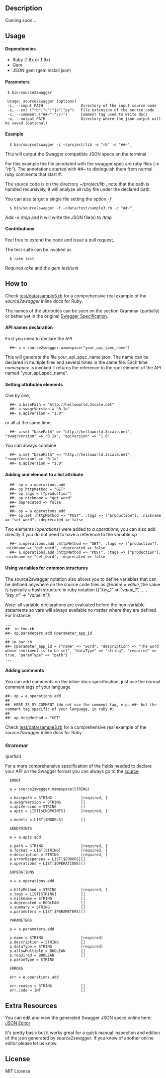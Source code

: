## Description

Coming soon...

## Usage

#### Dependencies

* Ruby (1.8x or 1.9x)
* Gem 
* JSON gem (gem install json)

#### Parameters

     $ bin/source2swagger

     Usage: source2swagger [options]
     -i, --input PATH                 Directory of the input source code
     -e, --ext ("rb"|"c"|"js"|"py")   File extension of the source code
     -c, --comment ("##~"|"//~")      Comment tag used to write docs
     -o, --output PATH                Directory where the json output will be saved (optional)

#### Example

      $ bin/source2swagger -i ~/project/lib -e "rb" -c "##~"_

This will output the Swagger compatible JSON specs on the terminal. 

For this example the file annotated with the swagger spec are ruby files (*-e "rb"*). The annotations
started with *##~* to distinguish them from normal ruby comments that start *#*. 

The source code is on the directory *~/project/lib* , note that the path is handled recursively, it will analyze all ruby
file under the declared path.

You can also target a single file setting the option *-f* 

      $ bin/source2swagger -f ~/data/test/sample3.rb -c "##~"_


Add *-o /tmp* and it will write the JSON file(s) to */tmp*

#### Contributions

Feel free to extend the code and issue a pull request,

The test suite can be invoked as

      $ rake test

Requires *rake* and the *gem test/unit*


## How to

Check [test/data/sample3.rb](https://github.com/solso/source2swagger/blob/master/test/data/sample3.rb) for a comprehensive real example of the *source2swagger* inline docs for Ruby.

The names of the attributes can be seen on the section Grammar (partially) or better yet in the original [Swagger Specification](http://swagger.wordnik.com/spec). 

#### API names declaration

First you need to declare the API

      ##~ a = source2swagger.namespace("your_api_spec_name")

This will generate the file your_api_spec_name.json. The name can be declared in multiple files and several times in the same file. Each time *namespace* is invoked it returns the reference to the root element of the API named "your_api_spec_name".

#### Setting attributes elements

One by one,

      ##~ a.basePath = "http://helloworld.3scale.net"
      ##~ a.swagrVersion = "0.1a"
      ##~ a.apiVersion = "1.0"

or all at the same time,

      ##~ a.set "basePath" => "http://helloworld.3scale.net", "swagrVersion" => "0.1a", "apiVersion" => "1.0"


You can always combine

      ##~ a.set "basePath" => "http://helloworld.3scale.net", "swagrVersion" => "0.1a"
      ##~ a.apiVersion = "1.0"

#### Adding and element to a list attribute

      ##~ op = a.operations.add   
      ##~ op.httpMethod = "GET"
      ##~ op.tags = ["production"] 
      ##~ op.nickname = "get_word"
      ##~ deprecated => false
      ##~
      ##~ op = a.operations.add
      ##~ op.set :httpMethod => "POST", :tags => ["production"], :nickname => "set_word", :deprecated => false
  
Two elements (*operations*) were added to *a.operations*, you can also add directly if you do not need to have a reference to the variable *op*

      ##~ a.operations.add :httpMethod => "GET", :tags => ["production"], :nickname => "get_word", :deprecated => false
      ##~ a.operations.add :httpMethod => "POST", :tags => ["production"], :nickname => "set_word", :deprecated => false

#### Using variables for common structures

The source2swagger notation also allows you to define variables that can be defined anywhere on the source code files as *@name = value*, the value is typically a hash structure in ruby notation (*{"key_1" => "value_1", ... , "key_n" => "value_n"}*) 

*Note:* all variable declarations are evaluated before the non-variable statements so vars will always available no matter where they are defined. For instance,

    ... 
    ##  in foo.rb
    ##~ op.parameters.add @parameter_app_id
    ...
    ## in bar.rb
    ##~ @parameter_app_id = {"name" => "word", "description" => "The word whose sentiment is to be set", "dataType" => "string", "required" => true, "paramType" => "path"}
    ...
  

#### Adding comments

You can add comments on the inline docs specification, just use the normal comment tags of your language

    ##~ op = a.operations.add   
    ##
    ##  HERE IS MY COMMENT (do not use the comment tag, e.g. ##~ but the comment tag specific of your language, in ruby #)
    ##
    ##~ op.httpMethod = "GET"

    

Check [test/data/sample3.rb](https://github.com/solso/source2swagger/blob/master/test/data/sample3.rb) for a comprehensive real example of the *source2swagger* inline docs for Ruby.


### Grammar

(partial)

For a more comprehensive specification of the fields needed to declare your API on the Swagger format you can always go to the [source](http://swagger.wordnik.com/spec) 

      $ROOT

      a = source2swagger.namespace(STRING)

      a.basepath = STRING             [required, ]
      a.swagrVersion = STRING         []
      a.apiVersion = STRING           []
      a.apis = LIST[$ENDPOINTS]       [required, ]

      a.models = LIST[$MODELS]        []

      $ENDPOINTS

      e = a.apis.add

      e.path = STRING                 [required, ]
      e.format = LIST[STRING]         [required, ]
      e.description = STRING          [required, ]
      e.errorResponses = LIST[$ERRORS][]
      e.operations = LIST[$OPERATIONS][]

      $OPERATIONS

      o = e.operations.add

      o.httpMethod = STRING           [required, ]
      o.tags = LIST[STRING]           []
      o.nickname = STRING             []
      o.deprecated = BOOLEAN          []
      o.summary = STRING              []
      o.parameters = LIST[$PARAMETERS][]

      PARAMETERS

      p = o.parameters.add

      p.name = STRING                 [required]
      p.description = STRING          []
      p.dataType = STRING             [required]
      p.allowMultiple = BOOLEAN       []
      p.required = BOOLEAN            []
      p.paramType = STRING

      ERRORS

      err = e.operations.add

      err.reason = STRING             []
      err.code = INT                  []

## Extra Resources

You can edit and view the generated Swagger JSON specs online here: [JSON Editor](http://jsoneditor.appspot.com/)

It's pretty basic but it works great for a quick manual inspection and edition
of the json generated by *source2swagger*. If you know of another online editor 
please let us know. 

## License

MIT License


